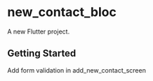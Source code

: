 # new_contact_bloc

A new Flutter project.

## Getting Started

Add form validation in add_new_contact_screen
